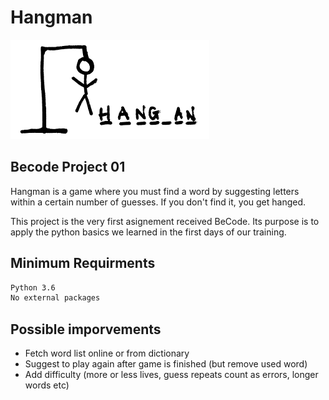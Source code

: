 # Hangman

![Hangman](assets/hangman.png)

## Becode Project 01

Hangman is a game where you must find a word by suggesting letters within a certain number of guesses. If you don't find it, you get hanged.

This project is the very first asignement received BeCode. Its purpose is to apply the python basics we learned in the first days of our training.

## Minimum Requirments

```txt
Python 3.6
No external packages
```

## Possible imporvements

* Fetch word list online or from dictionary
* Suggest to play again after game is finished (but remove used word)
* Add difficulty (more or less lives, guess repeats count as errors, longer words etc)
